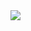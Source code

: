 <img src="imagenes/Poster SEPEX2021.jpg" usemap="#enlaces" border="0"/>        
<map name="enlaces">
   <area shape="rect" coords="340,754,498,848" 
         href="https://journals.sagepub.com/doi/10.1177/1747021819883963" target="_blank" />
</map>    
